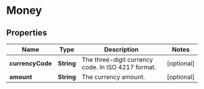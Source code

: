 
# Money

## Properties
Name | Type | Description | Notes
------------ | ------------- | ------------- | -------------
**currencyCode** | **String** | The three-digit currency code. In ISO 4217 format. |  [optional]
**amount** | **String** | The currency amount. |  [optional]



